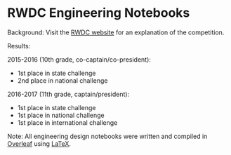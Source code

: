 # RWDC Engineering Notebooks

Background:
Visit the [RWDC website](www.realworlddesignchallenge.org) for an explanation of the competition.

Results:

2015-2016 (10th grade, co-captain/co-president):
- 1st place in state challenge
- 2nd place in national challenge

2016-2017 (11th grade, captain/president):
- 1st place in state challenge
- 1st place in national challenge
- 1st place in international challenge

Note: All engineering design notebooks were written and compiled in [Overleaf](www.overleaf.com) using [LaTeX](https://en.wikipedia.org/wiki/LaTeX).
